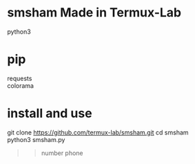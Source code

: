 # smsham Made in Termux-Lab
python3<br>
# pip
requests<br>
colorama<br>
# install and use
git clone https://github.com/termux-lab/smsham.git
cd smsham<br>
python3 smsham.py<br>
>> number phone

